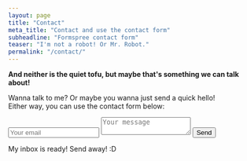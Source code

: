 ```yaml
---
layout: page
title: "Contact"
meta_title: "Contact and use the contact form"
subheadline: "Formspree contact form"
teaser: "I'm not a robot! Or Mr. Robot."
permalink: "/contact/"
---
```


**And neither is the quiet tofu, but maybe that's something we can talk about!**

Wanna talk to me? Or maybe you wanna just send a quick hello!  
Either way, you can use the contact form below:

<form method="POST" action="http://formspree.io/clairenguyen23@gmail.com">
  <input type="email" name="email" placeholder="Your email">
  <textarea name="message" placeholder="Your message"></textarea>
  <input type="text" name="_gotcha" style="display:none" />
  <button type="submit">Send</button>
</form>

My inbox is ready! Send away! :D

